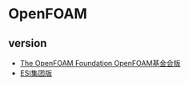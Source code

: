 # OpenFOAM

## version
* [The OpenFOAM Foundation  OpenFOAM基金会版](https://openfoam.org/)  
* [ESI集团版](https://www.openfoam.com/)  
  



